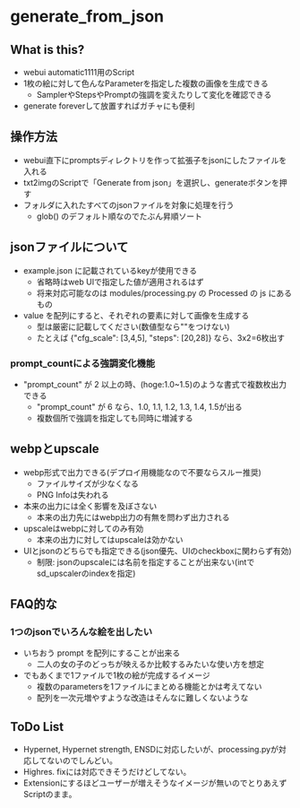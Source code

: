 # generate_from_json

## What is this?

- webui automatic1111用のScript
- 1枚の絵に対して色んなParameterを指定した複数の画像を生成できる
  - SamplerやStepsやPromptの強調を変えたりして変化を確認できる
- generate foreverして放置すればガチャにも便利

## 操作方法

- webui直下にpromptsディレクトリを作って拡張子をjsonにしたファイルを入れる
- txt2imgのScriptで「Generate from json」を選択し、generateボタンを押す
- フォルダに入れたすべてのjsonファイルを対象に処理を行う
  - glob() のデフォルト順なのでたぶん昇順ソート

## jsonファイルについて

- example.json に記載されているkeyが使用できる
  - 省略時はweb UIで指定した値が適用されるはず
  - 将来対応可能なのは modules/processing.py の Processed の js にあるもの
- value を配列にすると、それぞれの要素に対して画像を生成する
  - 型は厳密に記載してください(数値型なら""をつけない)
  - たとえば {"cfg_scale": [3,4,5], "steps": [20,28]} なら、3x2=6枚出す

### prompt_countによる強調変化機能

- "prompt_count" が 2 以上の時、(hoge:1.0~1.5)のような書式で複数枚出力できる
  - "prompt_count" が 6 なら、1.0, 1.1, 1.2, 1.3, 1.4, 1.5が出る
  - 複数個所で強調を指定しても同時に増減する

## webpとupscale

- webp形式で出力できる(デプロイ用機能なので不要ならスルー推奨)
  - ファイルサイズが少なくなる
  - PNG Infoは失われる
- 本来の出力には全く影響を及ぼさない
  - 本来の出力先にはwebp出力の有無を問わず出力される
- upscaleはwebpに対してのみ有効
  - 本来の出力に対してはupscaleは効かない
- UIとjsonのどちらでも指定できる(json優先、UIのcheckboxに関わらず有効)
  - 制限: jsonのupscaleには名前を指定することが出来ない(intでsd_upscalerのindexを指定)

## FAQ的な

### 1つのjsonでいろんな絵を出したい

- いちおう prompt を配列にすることが出来る
  - 二人の女の子のどっちが映えるか比較するみたいな使い方を想定
- でもあくまで1ファイルで1枚の絵が完成するイメージ
  - 複数のparametersを1ファイルにまとめる機能とかは考えてない
  - 配列を一次元増やすような改造はそんなに難しくないような

## ToDo List

- Hypernet, Hypernet strength, ENSDに対応したいが、processing.pyが対応してないのでしんどい。
- Highres. fixには対応できそうだけどしてない。
- Extensionにするほどユーザーが増えそうなイメージが無いのでとりあえずScriptのまま。
